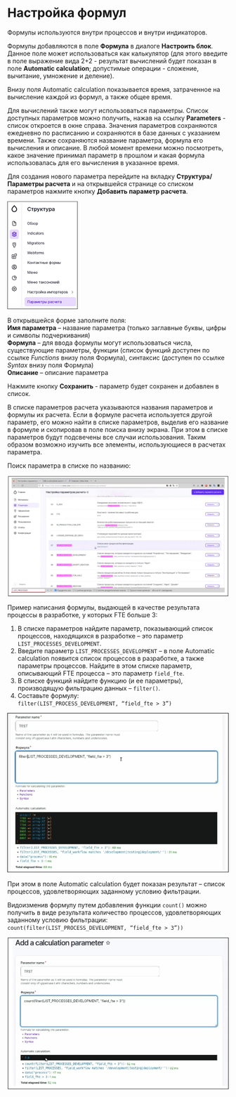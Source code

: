 # Настройка формул

Формулы используются внутри процессов и внутри индикаторов.

Формулы добавляются в поле **Формула** в диалоге **Настроить блок**. Данное поле может использоваться как калькулятор (для этого введите в поле выражение вида 2+2 - результат вычислений будет показан в поле **Automatic calculation**; допустимые операции - сложение, вычитание, умножение и деление).

Внизу поля Automatic calculation показывается время, затраченное на вычисление каждой из формул, а также общее время. 

Для вычислений также могут использоваться параметры. Список доступных параметров можно получить, нажав на ссылку **Parameters** - список откроется в окне справа. Значения параметров сохраняются ежедневно по расписанию и сохраняются в базе данных с указанием времени. 
Также сохраняются название параметра, формула его вычисления и описание. 
В любой момент времени можно посмотреть, какое значение принимал параметр в прошлом и какая формула использовалась для его вычисления в указанное время.

Для создания нового параметра перейдите на вкладку **Структура/Параметры расчета** и на открывшейся странице со списком параметров нажмите кнопку **Добавить параметр расчета**. 

![](<../.gitbook/assets/IdeaHub_Processes_9_CalcParam.png>)

В открывшейся форме заполните поля:  
**Имя параметра** – название параметра (только заглавные буквы, цифры и символы подчеркивания)  
**Формула** – для ввода формулы могут использоваться числа, существующие параметры, функции (список функций доступен по ссылке *Functions* внизу поля Формула), синтаксис (доступен по ссылке *Syntax* внизу поля Формула)  
**Описание** – описание параметра

Нажмите кнопку **Сохранить** - параметр будет сохранен и добавлен в список.

В списке параметров расчета указываются названия параметров и формулы их расчета. Если в формуле расчета используется другой параметр, его можно найти в списке параметров, выделив его название в формуле и скопировав в поле поиска внизу экрана. 
При этом в списке параметров будут подсвечены все случаи использования. Таким образом возможно изучить все элементы, использующиеся в расчетах параметра.

Поиск параметра в списке по названию:

![](<../.gitbook/assets/IdeaHub_Processes_6_ParameterSearch.png>)

Пример написания формулы, выдающей в качестве результата процессы в разработке, у которых FTE больше 3:
1. В списке параметров найдите параметр, показывающий список процессов, находящихся в разработке – это параметр `LIST_PROCESSES_DEVELOPMENT`.
2. Введите параметр `LIST_PROCESSES_DEVELOPMENT` – в поле Automatic calculation появится список процессов в разработке, а также параметры процессов. Найдите в этом списке параметр, описывающий FTE процесса – это параметр `field_fte`.
3. В списке функций найдите функцию (и ее параметры), производящую фильтрацию данных – `filter()`.
4. Составьте формулу:  
                   	```filter(LIST_PROCESS_DEVELOPMENT, “field_fte > 3”)```

![](<../.gitbook/assets/IdeaHub_Processes_7_Formula1.png>)

При этом в поле Automatic calculation будет показан результат – список процессов, удовлетворяющих заданному условию фильтрации.

Видоизменив формулу путем добавления функции `count()` можно получить в виде результата количество процессов, удовлетворяющих заданному условию фильтрации:  
                            	```count(filter(LIST_PROCESS_DEVELOPMENT, “field_fte > 3”))```

![](<../.gitbook/assets/IdeaHub_Processes_8_Formula2.png>)
